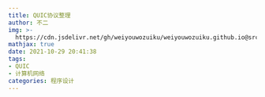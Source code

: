 ```yaml
---
title: QUIC协议整理
author: 不二
img: >-
  https://cdn.jsdelivr.net/gh/weiyouwozuiku/weiyouwozuiku.github.io@src/source/_posts/PageImg/QUIC.jpg
mathjax: true
date: 2021-10-29 20:41:38
tags: 
- QUIC
- 计算机网络
categories: 程序设计
---
```

